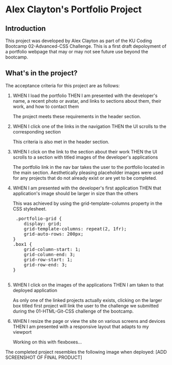 # Alex Clayton's Portfolio Project

## Introduction
This project was developed by Alex Clayton as part of the KU Coding Bootcamp 02-Advanced-CSS Challenge.  This is a first draft depoloyment of a portfolio webpage that may or may not see future use beyond the bootcamp.  

## What's in the project?
The acceptance criteria for this project are as follows:

1.  WHEN I load the portfolio
    THEN I am presented with the developer's name, a recent photo or avatar, and links to sections about them, their work, and how to contact them

    The project meets these requirements in the header section.

2.  WHEN I click one of the links in the navigation
    THEN the UI scrolls to the corresponding section

    This criteria is also met in the header section.

3.  WHEN I click on the link to the section about their work
    THEN the UI scrolls to a section with titled images of the developer's applications

    The portfolio link in the nav bar takes the user to the portfolio located in the main section.  Aesthetically pleasing placeholder images were used for any projects that do not already exist or are yet to be completed.

4.  WHEN I am presented with the developer's first application
    THEN that application's image should be larger in size than the others

    This was achieved by using the grid-template-columns property in the CSS stylesheet.
    <pre> .portfolio-grid {
        display: grid;
        grid-template-columns: repeat(2, 1fr);
        grid-auto-rows: 200px;
    }
    .box1 {
        grid-column-start: 1;
        grid-column-end: 3;
        grid-row-start: 1;
        grid-row-end: 3;
    }

5.  WHEN I click on the images of the applications
    THEN I am taken to that deployed application

    As only one of the linked projects actually exists, clicking on the larger box titled first project will link the user to the challenge we submitted during the 01-HTML-Git-CSS challenge of the bootcamp.

6.  WHEN I resize the page or view the site on various screens and devices
    THEN I am presented with a responsive layout that adapts to my viewport

    Working on this with flexboxes...

The completed project resembles the following image when deployed:
[ADD SCREENSHOT OF FINAL PRODUCT]

